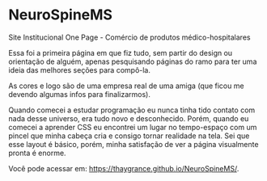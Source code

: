 # NeuroSpineMS
Site Institucional One Page - Comércio de produtos médico-hospitalares

Essa foi a primeira página em que fiz tudo, sem partir do design ou orientação de alguém, apenas pesquisando páginas do ramo para ter uma ideia das melhores seções para compô-la. 

As cores e logo são de uma empresa real de uma amiga (que ficou me devendo algumas infos para finalizarmos).

Quando comecei a estudar programação eu nunca tinha tido contato com nada desse universo, era tudo novo e desconhecido. Porém, quando eu comecei a aprender CSS eu encontrei um lugar no tempo-espaço com um pincel que minha cabeça cria e consigo tornar realidade na tela. Sei que esse layout é básico, porém, minha satisfação de ver a página visualmente pronta é enorme.

Você pode acessar em: https://thaygrance.github.io/NeuroSpineMS/.

